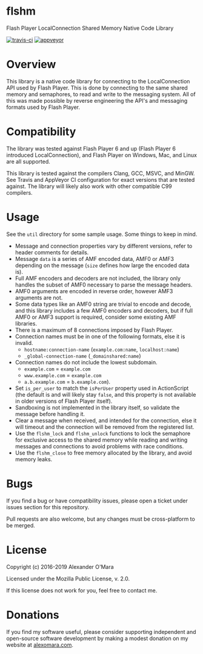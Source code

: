 # flshm

Flash Player LocalConnection Shared Memory Native Code Library

[![travis-ci](https://travis-ci.org/AlexanderOMara/flshm.svg?branch=master)](https://travis-ci.org/AlexanderOMara/flshm)
[![appveyor](https://ci.appveyor.com/api/projects/status/hhaql6sq0dmo2nvo/branch/master?svg=true)](https://ci.appveyor.com/project/AlexanderOMara/flshm/branch/master)


# Overview

This library is a native code library for connecting to the LocalConnection API used by Flash Player. This is done by connecting to the same shared memory and semaphores, to read and write to the messaging system. All of this was made possible by reverse engineering the API's and messaging formats used by Flash Player.


# Compatibility

The library was tested against Flash Player 6 and up (Flash Player 6 introduced LocalConnection), and Flash Player on Windows, Mac, and Linux are all supported.

This library is tested against the compilers Clang, GCC, MSVC, and MinGW. See Travis and AppVeyor CI configuration for exact versions that are tested against. The library will likely also work with other compatible C99 compilers.


# Usage

See the `util` directory for some sample usage. Some things to keep in mind.

-   Message and connection properties vary by different versions, refer to header comments for details.
-   Message `data` is a series of AMF encoded data, AMF0 or AMF3 depending on the message (`size` defines how large the encoded data is).
-   Full AMF encoders and decoders are not included, the library only handles the subset of AMF0 necessary to parse the message headers.
-   AMF0 arguments are encoded in reverse order, however AMF3 arguments are not.
-   Some data types like an AMF0 string are trivial to encode and decode, and this library includes a few AMF0 encoders and decoders, but if full AMF0 or AMF3 support is required, consider some existing AMF libraries.
-   There is a maximum of 8 connections imposed by Flash Player.
-   Connection names must be in one of the following formats, else it is invalid.
    -   `hostname:connection-name` (`example.com:name`, `localhost:name`)
    -   `_global-connection-name` (`_domainshared:name`)
-   Connection names do not include the lowest subdomain.
    -   `example.com` = `example.com`
    -   `www.example.com` = `example.com`
    -   `a.b.example.com` = `b.example.com`).
-   Set `is_per_user` to match the `isPerUser` property used in ActionScript (the default is and will likely stay `false`, and this property is not available in older versions of Flash Player itself).
-   Sandboxing is not implemented in the library itself, so validate the message before handling it.
-   Clear a message when received, and intended for the connection, else it will timeout and the connection will be removed from the registered list.
-   Use the `flshm_lock` and `flshm_unlock` functions to lock the semaphore for exclusive access to the shared memory while reading and writing messages and connections to avoid problems with race conditions.
-   Use the `flshm_close` to free memory allocated by the library, and avoid memory leaks.


# Bugs

If you find a bug or have compatibility issues, please open a ticket under issues section for this repository.

Pull requests are also welcome, but any changes must be cross-platform to be merged.


# License

Copyright (c) 2016-2019 Alexander O'Mara

Licensed under the Mozilla Public License, v. 2.0.

If this license does not work for you, feel free to contact me.


# Donations

If you find my software useful, please consider supporting independent and open-source software development by making a modest donation on my website at [alexomara.com](https://alexomara.com).

